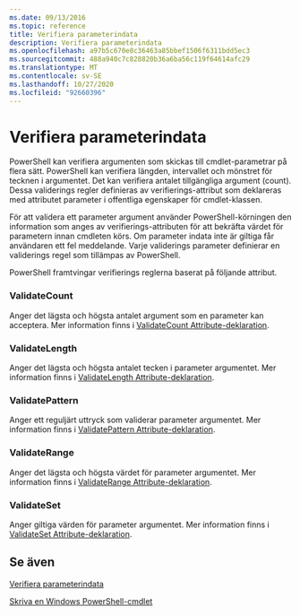 ```yaml
---
ms.date: 09/13/2016
ms.topic: reference
title: Verifiera parameterindata
description: Verifiera parameterindata
ms.openlocfilehash: a97b5c670e8c36463a85bbef1506f6311bdd5ec3
ms.sourcegitcommit: 488a940c7c828820b36a6ba56c119f64614afc29
ms.translationtype: MT
ms.contentlocale: sv-SE
ms.lasthandoff: 10/27/2020
ms.locfileid: "92660396"
---
```

# <a name="validating-parameter-input"></a>Verifiera parameterindata

PowerShell kan verifiera argumenten som skickas till cmdlet-parametrar på flera sätt.
PowerShell kan verifiera längden, intervallet och mönstret för tecknen i argumentet.
Det kan verifiera antalet tillgängliga argument (count).
Dessa validerings regler definieras av verifierings-attribut som deklareras med attributet parameter i offentliga egenskaper för cmdlet-klassen.

För att validera ett parameter argument använder PowerShell-körningen den information som anges av verifierings-attributen för att bekräfta värdet för parametern innan cmdleten körs.
Om parameter indata inte är giltiga får användaren ett fel meddelande.
Varje validerings parameter definierar en validerings regel som tillämpas av PowerShell.

PowerShell framtvingar verifierings reglerna baserat på följande attribut.

### <a name="validatecount"></a>ValidateCount

Anger det lägsta och högsta antalet argument som en parameter kan acceptera.
Mer information finns i [ValidateCount Attribute-deklaration](./validatecount-attribute-declaration.md).

### <a name="validatelength"></a>ValidateLength

Anger det lägsta och högsta antalet tecken i parameter argumentet.
Mer information finns i [ValidateLength Attribute-deklaration](./validatelength-attribute-declaration.md).

### <a name="validatepattern"></a>ValidatePattern

Anger ett reguljärt uttryck som validerar parameter argumentet.
Mer information finns i [ValidatePattern Attribute-deklaration](./validatepattern-attribute-declaration.md).

### <a name="validaterange"></a>ValidateRange

Anger det lägsta och högsta värdet för parameter argumentet.
Mer information finns i [ValidateRange Attribute-deklaration](./validaterange-attribute-declaration.md).

### <a name="validateset"></a>ValidateSet

Anger giltiga värden för parameter argumentet.
Mer information finns i [ValidateSet Attribute-deklaration](./validateset-attribute-declaration.md).

## <a name="see-also"></a>Se även

[Verifiera parameterindata](./how-to-validate-parameter-input.md)

[Skriva en Windows PowerShell-cmdlet](./writing-a-windows-powershell-cmdlet.md)
